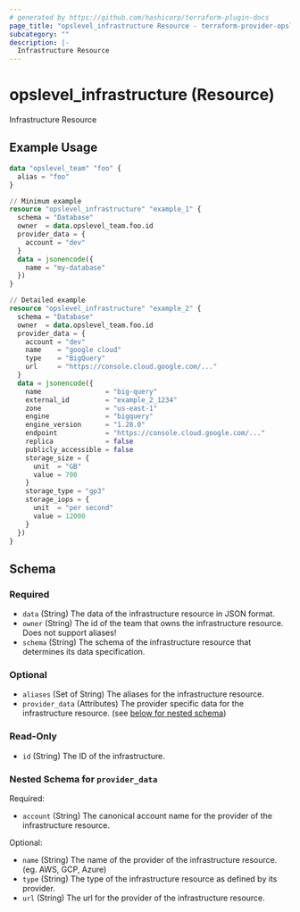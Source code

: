 ```yaml
---
# generated by https://github.com/hashicorp/terraform-plugin-docs
page_title: "opslevel_infrastructure Resource - terraform-provider-opslevel"
subcategory: ""
description: |-
  Infrastructure Resource
---
```


# opslevel_infrastructure (Resource)

Infrastructure Resource

## Example Usage

```terraform
data "opslevel_team" "foo" {
  alias = "foo"
}

// Minimum example
resource "opslevel_infrastructure" "example_1" {
  schema = "Database"
  owner  = data.opslevel_team.foo.id
  provider_data = {
    account = "dev"
  }
  data = jsonencode({
    name = "my-database"
  })
}

// Detailed example
resource "opslevel_infrastructure" "example_2" {
  schema = "Database"
  owner  = data.opslevel_team.foo.id
  provider_data = {
    account = "dev"
    name    = "google cloud"
    type    = "BigQuery"
    url     = "https://console.cloud.google.com/..."
  }
  data = jsonencode({
    name                = "big-query"
    external_id         = "example_2_1234"
    zone                = "us-east-1"
    engine              = "bigquery"
    engine_version      = "1.28.0"
    endpoint            = "https://console.cloud.google.com/..."
    replica             = false
    publicly_accessible = false
    storage_size = {
      unit  = "GB"
      value = 700
    }
    storage_type = "gp3"
    storage_iops = {
      unit  = "per second"
      value = 12000
    }
  })
}
```

<!-- schema generated by tfplugindocs -->
## Schema

### Required

- `data` (String) The data of the infrastructure resource in JSON format.
- `owner` (String) The id of the team that owns the infrastructure resource. Does not support aliases!
- `schema` (String) The schema of the infrastructure resource that determines its data specification.

### Optional

- `aliases` (Set of String) The aliases for the infrastructure resource.
- `provider_data` (Attributes) The provider specific data for the infrastructure resource. (see [below for nested schema](#nestedatt--provider_data))

### Read-Only

- `id` (String) The ID of the infrastructure.

<a id="nestedatt--provider_data"></a>
### Nested Schema for `provider_data`

Required:

- `account` (String) The canonical account name for the provider of the infrastructure resource.

Optional:

- `name` (String) The name of the provider of the infrastructure resource. (eg. AWS, GCP, Azure)
- `type` (String) The type of the infrastructure resource as defined by its provider.
- `url` (String) The url for the provider of the infrastructure resource.


